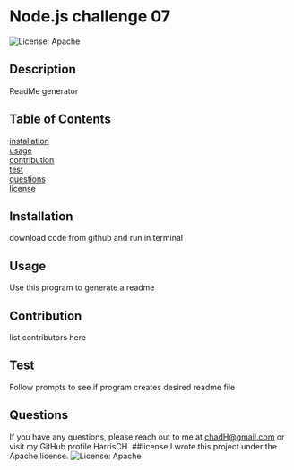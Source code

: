 # Node.js challenge 07
![License: Apache](https://img.shields.io/badge/License-Apache-red.svg)
## Description
ReadMe generator
## Table of Contents
[installation](#installation)<br>
[usage](#usage)<br>
[contribution](#contribution)<br>
[test](#test)<br>
[questions](#questions)<br>
[license](#license)<br>
## Installation
download code from github and run in terminal
## Usage
Use this program to generate a readme
## Contribution
list contributors here
## Test
Follow prompts to see if program creates desired readme file
## Questions
If you have any questions, please reach out to me at chadH@gmail.com or visit my GitHub profile HarrisCH.
##license 
    I wrote this project under the Apache license.
![License: Apache](https://opensource.org/licenses/Apache-2.0)
